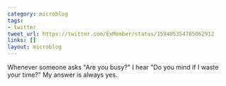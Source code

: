 ```yaml
---
category: microblog
tags:
- twitter
tweet_url: https://twitter.com/ExMember/status/159405354785062912
links: []
layout: microblog
---
```

Whenever someone asks "Are you busy?" I hear "Do you mind if I waste your time?" My answer is always yes.

